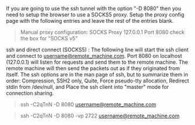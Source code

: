If you are going to use the ssh tunnel with the option "-D 8080" then you need to setup the browser to use a SOCKS5 proxy. Setup the proxy config page with the following entries and leave the rest of the entries blank.

> Manual proxy configuration:
  SOCKS Proxy  127.0.0.1  Port 8080
  check the box for "SOCKS v5"
  
ssh and direct connect (SOCKS5) : The following line will start the ssh client and connect to username@remote_machine.com. Port 8080 on localhost (127.0.0.1) will listen for requests and send them to the remote machine. The remote machine will then send the packets out as if they originated from itself. The ssh options are in the man page of ssh, but to summarize them in order: Compression, SSH2 only, Quite, Force pseudo-tty allocation, Redirect stdin from /dev/null, and Place the ssh client into "master" mode for connection sharing.

> ssh -C2qTnN -D 8080 username@remote_machine.com

> ssh -C2qTnN -D 8080 -vp 2722 username@remote_machine.com
